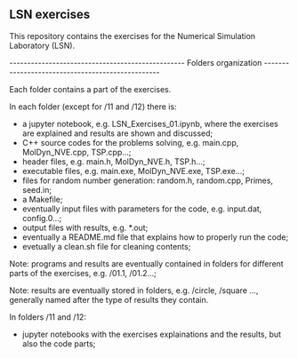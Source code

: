 ## LSN exercises

This repository contains the exercises for the Numerical Simulation Laboratory (LSN).


------------------------------------------------- Folders organization -------------------------------------------------

Each folder contains a part of the exercises.


In each folder (except for /11 and /12) there is:
* a jupyter notebook, e.g. LSN_Exercises_01.ipynb, where the exercises are explained and results are shown and discussed;
* C++ source codes for the problems solving, e.g. main.cpp, MolDyn_NVE.cpp, TSP.cpp...;
* header files, e.g. main.h, MolDyn_NVE.h, TSP.h...;
* executable files, e.g. main.exe, MolDyn_NVE.exe, TSP.exe...;
* files for random number generation: random.h, random.cpp, Primes, seed.in;
* a Makefile;
* eventually input files with parameters for the code, e.g. input.dat, config.0...;
* output files with results, e.g. *.out;
* eventually a README.md file that explains how to properly run the code;
* evetually a clean.sh file for cleaning contents;

Note: programs and results are eventually contained in folders for different parts of the exercises, e.g. /01.1, /01.2...;

Note: results are eventually stored in folders, e.g. /circle, /square ..., generally named after the type of results they contain.

In folders /11 and /12:
* jupyter notebooks with the exercises explainations and the results, but also the code parts;
